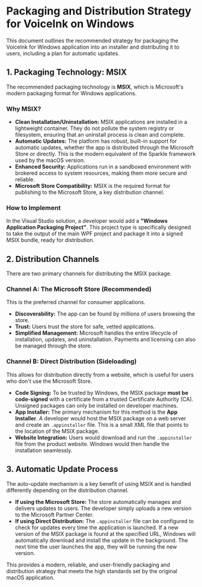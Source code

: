 # Packaging and Distribution Strategy for VoiceInk on Windows

This document outlines the recommended strategy for packaging the VoiceInk for Windows application into an installer and distributing it to users, including a plan for automatic updates.

## 1. Packaging Technology: MSIX

The recommended packaging technology is **MSIX**, which is Microsoft's modern packaging format for Windows applications.

### Why MSIX?

*   **Clean Installation/Uninstallation:** MSIX applications are installed in a lightweight container. They do not pollute the system registry or filesystem, ensuring that an uninstall process is clean and complete.
*   **Automatic Updates:** The platform has robust, built-in support for automatic updates, whether the app is distributed through the Microsoft Store or directly. This is the modern equivalent of the Sparkle framework used by the macOS version.
*   **Enhanced Security:** Applications run in a sandboxed environment with brokered access to system resources, making them more secure and reliable.
*   **Microsoft Store Compatibility:** MSIX is the required format for publishing to the Microsoft Store, a key distribution channel.

### How to Implement

In the Visual Studio solution, a developer would add a **"Windows Application Packaging Project"**. This project type is specifically designed to take the output of the main WPF project and package it into a signed MSIX bundle, ready for distribution.

## 2. Distribution Channels

There are two primary channels for distributing the MSIX package.

### Channel A: The Microsoft Store (Recommended)

This is the preferred channel for consumer applications.

*   **Discoverability:** The app can be found by millions of users browsing the store.
*   **Trust:** Users trust the store for safe, vetted applications.
*   **Simplified Management:** Microsoft handles the entire lifecycle of installation, updates, and uninstallation. Payments and licensing can also be managed through the store.

### Channel B: Direct Distribution (Sideloading)

This allows for distribution directly from a website, which is useful for users who don't use the Microsoft Store.

*   **Code Signing:** To be trusted by Windows, the MSIX package **must be code-signed** with a certificate from a trusted Certificate Authority (CA). Unsigned packages can only be installed on developer machines.
*   **App Installer:** The primary mechanism for this method is the **App Installer**. A developer would host the MSIX package on a web server and create an `.appinstaller` file. This is a small XML file that points to the location of the MSIX package.
*   **Website Integration:** Users would download and run the `.appinstaller` file from the product website. Windows would then handle the installation seamlessly.

## 3. Automatic Update Process

The auto-update mechanism is a key benefit of using MSIX and is handled differently depending on the distribution channel.

*   **If using the Microsoft Store:** The store automatically manages and delivers updates to users. The developer simply uploads a new version to the Microsoft Partner Center.
*   **If using Direct Distribution:** The `.appinstaller` file can be configured to check for updates every time the application is launched. If a new version of the MSIX package is found at the specified URL, Windows will automatically download and install the update in the background. The next time the user launches the app, they will be running the new version.

This provides a modern, reliable, and user-friendly packaging and distribution strategy that meets the high standards set by the original macOS application.
